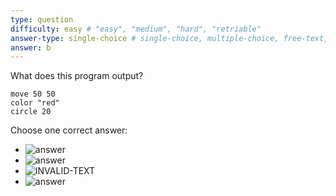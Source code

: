 ```yaml
---
type: question
difficulty: easy # "easy", "medium", "hard", "retriable"
answer-type: single-choice # single-choice, multiple-choice, free-text, multiple-free-texts, program
answer: b
---
```


What does this program output?

```evy
move 50 50
color "red"
circle 20
```

Choose one correct answer:

- ![answer](dot/dot.a.evy.svg)
- ![answer](dot/dot.b.evy.svg)
- ![INVALID-TEXT](dot/dot.c.evy.svg)
- ![answer](dot/dot.d.evy.svg)
